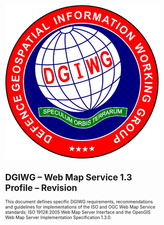 <img src="https://github.com/DGIWG/dgiwg_wms_1.3/blob/master/media/image1.png" alt="DGIWG Seal" width="500" height="500">  

# DGIWG – Web Map Service 1.3 Profile – Revision
This document defines specific DGIWG requirements, recommendations and guidelines for implementations of the ISO and OGC Web Map Service standards; ISO 19128:2005 Web Map Server Interface and the OpenGIS Web Map Server Implementation Specification 1.3.0.
